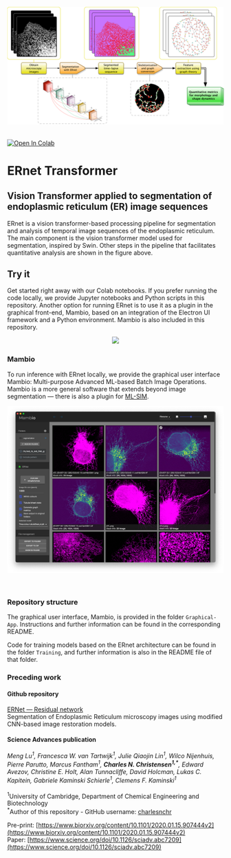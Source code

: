 <p>
   <img width="850" src="figs/pipeline.png"></a>
</p>
<br>

<div>
   <a href="https://drive.google.com/file/d/1wH9R1NDYgZQeGx2D5F_L4RKI3C9Bwawp/view?usp=sharing"><img src="https://colab.research.google.com/assets/colab-badge.svg" alt="Open In Colab"></a>
   <!-- <a href="https://zenodo.org/badge/latestdoi/264818686"><img src="https://zenodo.org/badge/264818686.svg" alt="YOLOv5 Citation"></a> -->
</div>

# ERnet Transformer
## Vision Transformer applied to segmentation of endoplasmic reticulum (ER) image sequences

ERnet is a vision transformer-based processing pipeline for segmentation and analysis of temporal image sequences of the endoplasmic reticulum. The main component is the vision transformer model used for segmentation, inspired by Swin. Other steps in the pipeline that facilitates quantitative analysis are shown in the figure above.

## Try it

Get started right away with our Colab notebooks. If you prefer running the code locally, we provide Jupyter notebooks and Python scripts in this repository. Another option for running ERnet is to use it as a plugin in the graphical front-end, Mambio, based on an integration of the Electron UI framework and a Python environment. Mambio is also included in this repository.

<div align="center">
    <a href="https://colab.research.google.com/github/ultralytics/yolov5/blob/master/tutorial.ipynb">
        <img src="https://github.com/ultralytics/yolov5/releases/download/v1.0/logo-colab-small.png" width="15%"/>
    </a>
</div>

### Mambio

To run inference with ERnet locally, we provide the graphical user interface Mambio: Multi-purpose Advanced ML-based Batch Image Operations. Mambio is a more general software that extends beyond image segmentation — there is also a plugin for [ML-SIM](https://github.com/charlesnchr/ML-SIM).

<p>
   <img width="850" src="figs/mambio.png"></a>
</p>
<br>

### Repository structure
The graphical user interface, Mambio, is provided in the folder `Graphical-App`. Instructions and further information can be found in the corresponding README.

Code for training models based on the ERnet architecture can be found in the folder `Training`, and further information is also in the README file of that folder.

### Preceding work

#### Github repository
[ERNet — Residual network](https://github.com/charlesnchr/ERNet)
<br>
Segmentation of Endoplasmic Reticulum microscopy images using modified CNN-based image restoration models.

#### Science Advances publication
_Meng Lu<sup>1</sup>, Francesca W. van Tartwijk<sup>1</sup>, Julie Qiaojin Lin<sup>1</sup>, Wilco Nijenhuis, Pierre Parutto, Marcus Fantham<sup>1</sup>,  __Charles N. Christensen<sup>1,*</sup>__, Edward  Avezov, Christine E. Holt, Alan Tunnacliffe, David Holcman, Lukas C. Kapitein, Gabriele Kaminski Schierle<sup>1</sup>, Clemens F. Kaminski<sup>1</sup>_</br></br>
<sup>1</sup>University of Cambridge, Department of Chemical Engineering and Biotechnology</br>
<sup> *</sup>Author of this repository - GitHub username: [charlesnchr](http://github.com/charlesnchr)

Pre-print: [https://www.biorxiv.org/content/10.1101/2020.01.15.907444v2](https://www.biorxiv.org/content/10.1101/2020.01.15.907444v2)
<br>
Paper: [https://www.science.org/doi/10.1126/sciadv.abc7209](https://www.science.org/doi/10.1126/sciadv.abc7209)


